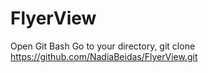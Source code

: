 # FlyerView

Open Git Bash
Go to your directory,
git clone https://github.com/NadiaBeidas/FlyerView.git

